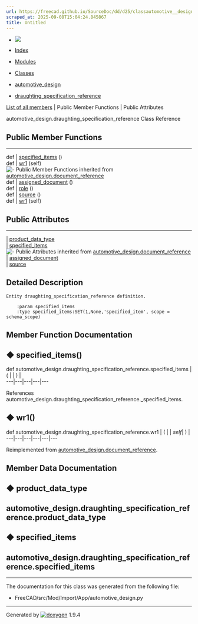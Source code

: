 ```yaml
---
url: https://freecad.github.io/SourceDoc/dd/d25/classautomotive__design_1_1draughting__specification__reference.html
scraped_at: 2025-09-08T15:04:24.845867
title: Untitled
---
```


  * [ ![](https://www.freecad.org/svg/logo-freecad.svg) ](https://freecadweb.org "FreeCAD")
  * [Index](../../index.html "Index")
  * [Modules](../../modules.html "Modules list")
  * [Classes](../../annotated.html "Annotated list")

  * [automotive_design](../../d4/ddf/namespaceautomotive__design.html)
  * [draughting_specification_reference](../../dd/d25/classautomotive__design_1_1draughting__specification__reference.html)

[List of all members](../../d2/d13/classautomotive__design_1_1draughting__specification__reference-members.html) | Public Member Functions | Public Attributes

automotive_design.draughting_specification_reference Class Reference

##  Public Member Functions  
  
---  
def | [specified_items](../../dd/d25/classautomotive__design_1_1draughting__specification__reference.html#a1249dad392f1b753ac294c8d00055f8b) ()  
def | [wr1](../../dd/d25/classautomotive__design_1_1draughting__specification__reference.html#a1e717845bc220bbe84ab2cffb0b52d42) (self)  
![-](../../closed.png) Public Member Functions inherited from
[automotive_design.document_reference](../../d7/dda/classautomotive__design_1_1document__reference.html)  
def | [assigned_document](../../d7/dda/classautomotive__design_1_1document__reference.html#ae73ca69b2d9d4a5b5f9df160e04b0fb4) ()  
def | [role](../../d7/dda/classautomotive__design_1_1document__reference.html#a0d9c4486ddb9ffdce380e728d8e5eb7a) ()  
def | [source](../../d7/dda/classautomotive__design_1_1document__reference.html#a0fbf72d2ffbb2afd2990aa6c8a100b5a) ()  
def | [wr1](../../d7/dda/classautomotive__design_1_1document__reference.html#a874b8cac88df9f5863afa5b83859d061) (self)  
  
##  Public Attributes  
  
---  
|
[product_data_type](../../dd/d25/classautomotive__design_1_1draughting__specification__reference.html#aff0b2add0624d600ffcb6779a51f1ee5)  
|
[specified_items](../../dd/d25/classautomotive__design_1_1draughting__specification__reference.html#a1d15b378f02c2929e698bea48bec7c2a)  
![-](../../closed.png) Public Attributes inherited from
[automotive_design.document_reference](../../d7/dda/classautomotive__design_1_1document__reference.html)  
|
[assigned_document](../../d7/dda/classautomotive__design_1_1document__reference.html#abdc5114dae462788da5b2eaed5711ff6)  
|
[source](../../d7/dda/classautomotive__design_1_1document__reference.html#a513e77bfad23cd82e22b35387e938287)  
  
## Detailed Description

    
    
    Entity draughting_specification_reference definition.
    
        :param specified_items
        :type specified_items:SET(1,None,'specified_item', scope = schema_scope)

## Member Function Documentation

## ◆ specified_items()

def automotive_design.draughting_specification_reference.specified_items  | ( | | ) |   
---|---|---|---|---  
  
References
automotive_design.draughting_specification_reference._specified_items.

## ◆ wr1()

def automotive_design.draughting_specification_reference.wr1  | ( |  | _self_| ) |   
---|---|---|---|---|---  
  
Reimplemented from
[automotive_design.document_reference](../../d7/dda/classautomotive__design_1_1document__reference.html#a874b8cac88df9f5863afa5b83859d061).

## Member Data Documentation

## ◆ product_data_type

automotive_design.draughting_specification_reference.product_data_type  
---  
  
## ◆ specified_items

automotive_design.draughting_specification_reference.specified_items  
---  
  
* * *

The documentation for this class was generated from the following file:

  * FreeCAD/src/Mod/Import/App/automotive_design.py

* * *

Generated by
[![doxygen](../../doxygen.svg)](https://www.doxygen.org/index.html) 1.9.4

